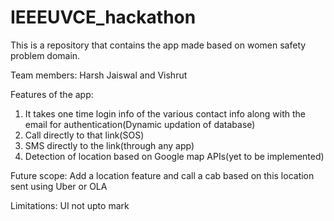 # IEEEUVCE_hackathon
This is a repository that contains the app made based on women safety problem domain.

Team members: Harsh Jaiswal and Vishrut

Features of the app:
1) It takes one time login info of the various contact info along with the email for authentication(Dynamic updation of database)
2) Call directly to that link(SOS)
3) SMS directly to the link(through any app)
4) Detection of location based on Google map APIs(yet to be implemented)

Future scope:
Add a location feature and call a cab based on this location sent using Uber or OLA

Limitations:
UI not upto mark
